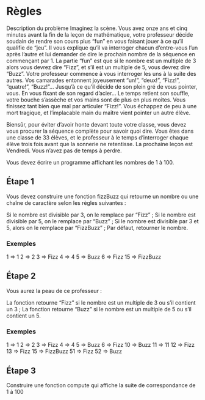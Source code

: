 # Règles

Description du problème
Imaginez la scène. Vous avez onze ans et cinq minutes avant la fin de la leçon de mathématique, votre professeur
décide soudain de rendre son cours plus “fun” en vous faisant jouer à ce qu’il qualifie de “jeu”. Il vous explique
qu’il va interroger chacun d’entre-vous l’un après l’autre et lui demander de dire le prochain nombre de la
séquence en commençant par 1. La partie “fun” est que si le nombre est un multiple de 3 alors vous devrez dire
“Fizz”, et s’il est un multiple de 5, vous devrez dire “Buzz”.
Votre professeur commence à vous interroger les uns à la suite des autres. Vos camarades entonnent joyeusement
“un!”, “deux!”, “Fizz!”, “quatre!”, “Buzz!”… Jusqu’à ce qu’il décide de son plein gré de vous pointer, vous. En
vous fixant de son regard d’acier… Le temps retient son souffle, votre bouche s’assèche et vos mains sont de plus
en plus moites. Vous finissez tant bien que mal par articuler “Fizz!”.
Vous échappez de peu à une mort tragique, et l’implacable main du maître vient pointer un autre élève.

Biensûr, pour éviter d’avoir honte devant toute votre classe, vous devez vous procurer la séquence complète pour
savoir quoi dire. Vous êtes dans une classe de 33 élèves, et le professeur à le temps d’interroger chaque élève
trois fois avant que la sonnerie ne retentisse. La prochaine leçon est Vendredi. Vous n’avez pas de temps à perdre.

Vous devez écrire un programme affichant les nombres de 1 à 100.

## Étape 1
Vous devez construire une fonction fizzBuzz qui retourne un nombre ou une chaîne de caractère selon les règles
suivantes :

Si le nombre est divisible par 3, on le remplace par “Fizz” ;
Si le nombre est divisible par 5, on le remplace par “Buzz” ;
Si le nombre est divisible par 3 et 5, alors on le remplace par “FizzBuzz” ;
Par défaut, retourner le nombre.

### Exemples
1 => 1
2 => 2
3 => Fizz
4 => 4
5 => Buzz
6 => Fizz
15 => FizzBuzz

## Étape 2

Vous aurez la peau de ce professeur :

La fonction retourne “Fizz” si le nombre est un multiple de 3 ou s’il contient un 3 ;
La fonction retourne “Buzz” si le nombre est un multiple de 5 ou s’il contient un 5.

### Exemples

1 => 1
2 => 2
3 => Fizz
4 => 4
5 => Buzz
6 => Fizz
10 => Buzz
11 => 11
12 => Fizz
13 => Fizz
15 => FizzBuzz
51 => Fizz
52 => Buzz

## Étape 3

Construire une fonction compute qui affiche la suite de correspondance de 1 à 100
